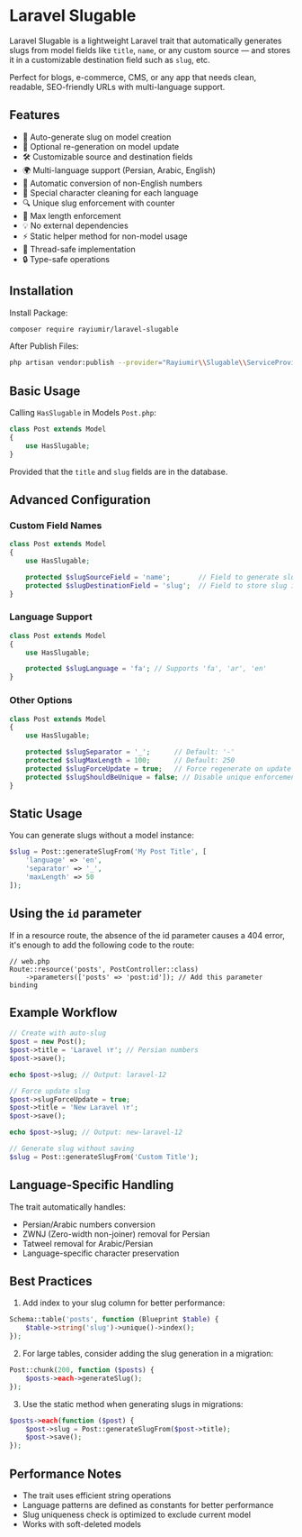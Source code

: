 # Laravel Slugable

Laravel Slugable is a lightweight Laravel trait that automatically generates slugs from model fields like `title`, `name`, or any custom source — and stores it in a customizable destination field such as `slug`, etc.

Perfect for blogs, e-commerce, CMS, or any app that needs clean, readable, SEO-friendly URLs with multi-language support.

## Features

- 🚀 Auto-generate slug on model creation
- 🔄 Optional re-generation on model update
- 🛠️ Customizable source and destination fields
- 🌍 Multi-language support (Persian, Arabic, English)
- 🔢 Automatic conversion of non-English numbers
- 🧹 Special character cleaning for each language
- 🔍 Unique slug enforcement with counter
- 📏 Max length enforcement
- 💡 No external dependencies
- ⚡ Static helper method for non-model usage
- 🧵 Thread-safe implementation
- 🔒 Type-safe operations

## Installation

Install Package:

```bash
composer require rayiumir/laravel-slugable
```

After Publish Files:

```bash
php artisan vendor:publish --provider="Rayiumir\\Slugable\\ServiceProvider\\SlugableServiceProvider"
```

## Basic Usage

Calling `HasSlugable` in Models `Post.php`:

```php
class Post extends Model
{
    use HasSlugable;
}
```

Provided that the `title` and `slug` fields are in the database.

## Advanced Configuration

### Custom Field Names

```php
class Post extends Model
{
    use HasSlugable;

    protected $slugSourceField = 'name';       // Field to generate slug from
    protected $slugDestinationField = 'slug';  // Field to store slug in
}
```

### Language Support

```php
class Post extends Model
{
    use HasSlugable;

    protected $slugLanguage = 'fa'; // Supports 'fa', 'ar', 'en'
}
```

### Other Options

```php
class Post extends Model
{
    use HasSlugable;

    protected $slugSeparator = '_';      // Default: '-'
    protected $slugMaxLength = 100;      // Default: 250
    protected $slugForceUpdate = true;   // Force regenerate on update
    protected $slugShouldBeUnique = false; // Disable unique enforcement
}
```

## Static Usage

You can generate slugs without a model instance:

```php
$slug = Post::generateSlugFrom('My Post Title', [
    'language' => 'en',
    'separator' => '_',
    'maxLength' => 50
]);
```

## Using the `id` parameter

If in a resource route, the absence of the id parameter causes a 404 error, it's enough to add the following code to the route:

```
// web.php
Route::resource('posts', PostController::class)
    ->parameters(['posts' => 'post:id']); // Add this parameter binding
```

## Example Workflow

```php
// Create with auto-slug
$post = new Post();
$post->title = 'Laravel ۱۲'; // Persian numbers
$post->save();

echo $post->slug; // Output: laravel-12

// Force update slug
$post->slugForceUpdate = true;
$post->title = 'New Laravel ۱۲';
$post->save();

echo $post->slug; // Output: new-laravel-12

// Generate slug without saving
$slug = Post::generateSlugFrom('Custom Title');
```

## Language-Specific Handling

The trait automatically handles:
- Persian/Arabic numbers conversion
- ZWNJ (Zero-width non-joiner) removal for Persian
- Tatweel removal for Arabic/Persian
- Language-specific character preservation

## Best Practices

1. Add index to your slug column for better performance:
```php
Schema::table('posts', function (Blueprint $table) {
    $table->string('slug')->unique()->index();
});
```

2. For large tables, consider adding the slug generation in a migration:

```php
Post::chunk(200, function ($posts) {
    $posts->each->generateSlug();
});
```

3. Use the static method when generating slugs in migrations:

```php
$posts->each(function ($post) {
    $post->slug = Post::generateSlugFrom($post->title);
    $post->save();
});
```

## Performance Notes

- The trait uses efficient string operations
- Language patterns are defined as constants for better performance
- Slug uniqueness check is optimized to exclude current model
- Works with soft-deleted models


